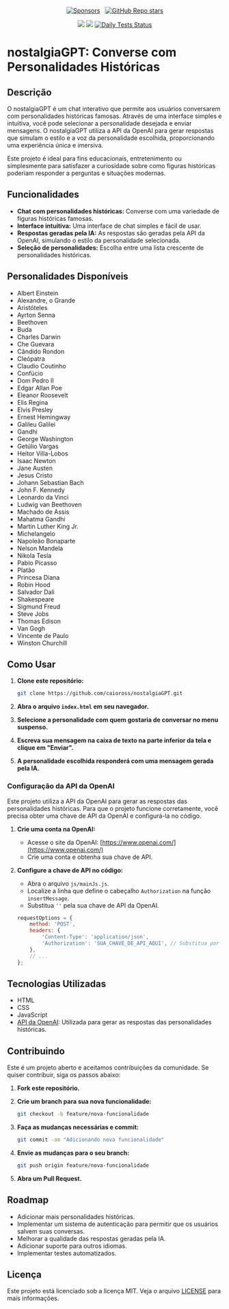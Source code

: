 <p align='center'>
  <a href="https://github.com/sponsors/caioross"><img alt="Sponsors" src="https://img.shields.io/badge/sponsor-30363D?style=for-the-badge&logo=GitHub-Sponsors&logoColor=#white" /></a>
  &nbsp;
  <a href="#"><img alt="GitHub Repo stars" src="https://img.shields.io/github/stars/caioross/NostalgiaGPT?style=for-the-badge" /></a>
</p>

<p align='center'>
  <a href="https://github.com/caioross/NostalgiaGPT/pulse" alt="Activity">
          <img src="https://img.shields.io/github/commit-activity/m/caioross/NostalgiaGPT" /></a>
  <a href="https://github.com/caioross/NostalgiaGPT/discussions" alt="Discussions">
          <img src="https://img.shields.io/github/discussions/caioross/NostalgiaGPT" /></a>
  <a href="https://github.com/caioross/NostalgiaGPT/actions/workflows/daily-tests.yml">
          <img src="https://img.shields.io/github/actions/workflow/status/caioross/NostalgiaGPT/run.yml?label=Testes" alt="Daily Tests Status"></a>
</p>

# nostalgiaGPT: Converse com Personalidades Históricas

## Descrição

O nostalgiaGPT é um chat interativo que permite aos usuários conversarem com personalidades históricas famosas. Através de uma interface simples e intuitiva, você pode selecionar a personalidade desejada e enviar mensagens. O nostalgiaGPT utiliza a API da OpenAI para gerar respostas que simulam o estilo e a voz da personalidade escolhida, proporcionando uma experiência única e imersiva.

Este projeto é ideal para fins educacionais, entretenimento ou simplesmente para satisfazer a curiosidade sobre como figuras históricas poderiam responder a perguntas e situações modernas.

## Funcionalidades

*   **Chat com personalidades históricas:** Converse com uma variedade de figuras históricas famosas.
*   **Interface intuitiva:** Uma interface de chat simples e fácil de usar.
*   **Respostas geradas pela IA:** As respostas são geradas pela API da OpenAI, simulando o estilo da personalidade selecionada.
*   **Seleção de personalidades:** Escolha entre uma lista crescente de personalidades históricas.

## Personalidades Disponíveis

*   Albert Einstein
*   Alexandre, o Grande
*   Aristóteles
*   Ayrton Senna
*   Beethoven
*   Buda
*   Charles Darwin
*   Che Guevara
*   Cândido Rondon
*   Cleópatra
*   Claudio Coutinho
*   Confúcio
*   Dom Pedro II
*   Edgar Allan Poe
*   Eleanor Roosevelt
*   Elis Regina
*   Elvis Presley
*   Ernest Hemingway
*   Galileu Galilei
*   Gandhi
*   George Washington
*   Getúlio Vargas
*   Heitor Villa-Lobos
*   Isaac Newton
*   Jane Austen
*   Jesus Cristo
*   Johann Sebastian Bach
*   John F. Kennedy
*   Leonardo da Vinci
*   Ludwig van Beethoven
*   Machado de Assis
*   Mahatma Gandhi
*   Martin Luther King Jr.
*   Michelangelo
*   Napoleão Bonaparte
*   Nelson Mandela
*   Nikola Tesla
*   Pablo Picasso
*   Platão
*   Princesa Diana
*   Robin Hood
*   Salvador Dali
*   Shakespeare
*   Sigmund Freud
*   Steve Jobs
*   Thomas Edison
*   Van Gogh
*   Vincente de Paulo
*   Winston Churchill

## Como Usar

1.  **Clone este repositório:**

    ```bash
    git clone https://github.com/caioross/nostalgiaGPT.git
    ```

2.  **Abra o arquivo `index.html` em seu navegador.**

3.  **Selecione a personalidade com quem gostaria de conversar no menu suspenso.**

4.  **Escreva sua mensagem na caixa de texto na parte inferior da tela e clique em "Enviar".**

5.  **A personalidade escolhida responderá com uma mensagem gerada pela IA.**

### Configuração da API da OpenAI

Este projeto utiliza a API da OpenAI para gerar as respostas das personalidades históricas. Para que o projeto funcione corretamente, você precisa obter uma chave de API da OpenAI e configurá-la no código.

1.  **Crie uma conta na OpenAI:**

    *   Acesse o site da OpenAI: [https://www.openai.com/](https://www.openai.com/)
    *   Crie uma conta e obtenha sua chave de API.

2.  **Configure a chave de API no código:**

    *   Abra o arquivo `js/mainJs.js`.
    *   Localize a linha que define o cabeçalho `Authorization` na função `insertMessage`.
    *   Substitua `''` pela sua chave de API da OpenAI.

    ```javascript
    requestOptions = {
        method: 'POST',
        headers: {
            'Content-Type': 'application/json',
            'Authorization': 'SUA_CHAVE_DE_API_AQUI', // Substitua por sua chave de API
        },
        // ...
    };
    ```

## Tecnologias Utilizadas

*   HTML
*   CSS
*   JavaScript
*   [API da OpenAI](https://www.openai.com/): Utilizada para gerar as respostas das personalidades históricas.

## Contribuindo

Este é um projeto aberto e aceitamos contribuições da comunidade. Se quiser contribuir, siga os passos abaixo:

1.  **Fork este repositório.**
2.  **Crie um branch para sua nova funcionalidade:**

    ```bash
    git checkout -b feature/nova-funcionalidade
    ```

3.  **Faça as mudanças necessárias e commit:**

    ```bash
    git commit -am "Adicionando nova funcionalidade"
    ```

4.  **Envie as mudanças para o seu branch:**

    ```bash
    git push origin feature/nova-funcionalidade
    ```

5.  **Abra um Pull Request.**

## Roadmap

*   Adicionar mais personalidades históricas.
*   Implementar um sistema de autenticação para permitir que os usuários salvem suas conversas.
*   Melhorar a qualidade das respostas geradas pela IA.
*   Adicionar suporte para outros idiomas.
*   Implementar testes automatizados.

## Licença

Este projeto está licenciado sob a licença MIT. Veja o arquivo [LICENSE](LICENSE) para mais informações.
